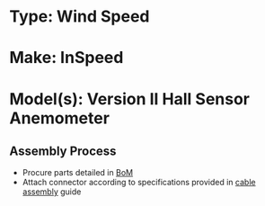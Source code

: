 # Type: Wind Speed
# Make: InSpeed
# Model(s): Version II Hall Sensor Anemometer

## Assembly Process
- Procure parts detailed in [BoM](BoM_WindSpeed_InSpeed.csv)
- Attach connector according to specifications provided in [cable assembly](CableAssembly_-_WindSpeed_InSpeed.pdf) guide